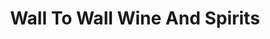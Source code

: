 ---
title: "Wall To Wall Wine And Spirits"
url: /west-des-moines/wall-to-wall-wine-and-spirits/
shop: wine
---